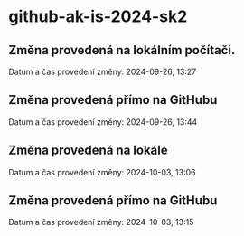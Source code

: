 # github-ak-is-2024-sk2


## Změna provedená na lokálním počítači.
Datum a čas provedení změny: 2024-09-26, 13:27
## Změna provedená přímo na GitHubu
Datum a čas provedení změny: 2024-09-26, 13:44
## Změna provedená na lokále
Datum a čas provedení změny: 2024-10-03, 13:06
## Změna provedená přímo na GitHubu
Datum a čas provedení změny: 2024-10-03, 13:15
